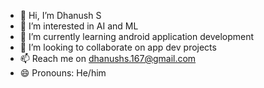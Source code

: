 - 👋 Hi, I’m Dhanush S
- 👀 I’m interested in AI and ML 
- 🌱 I’m currently learning android application development
- 💞️ I’m looking to collaborate on app dev projects 
- 📫 Reach me on dhanushs.167@gmail.com
- 😄 Pronouns: He/him
  
<!---
Dhanush-S-167/Dhanush-S-167 is a ✨ special ✨ repository because its `README.md` (this file) appears on your GitHub profile.
You can click the Preview link to take a look at your changes.
--->
